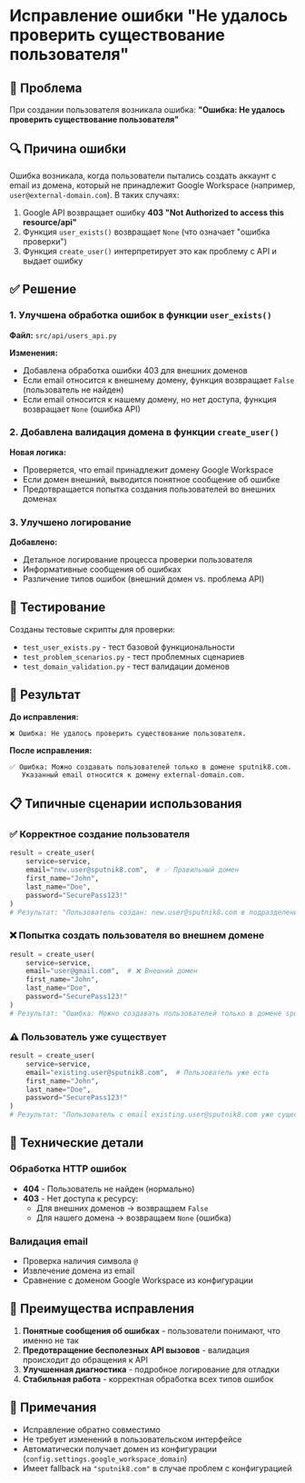 # Исправление ошибки "Не удалось проверить существование пользователя"

## 🎯 Проблема

При создании пользователя возникала ошибка: **"Ошибка: Не удалось проверить существование пользователя"**

## 🔍 Причина ошибки

Ошибка возникала, когда пользователи пытались создать аккаунт с email из домена, который не принадлежит Google Workspace (например, `user@external-domain.com`). В таких случаях:

1. Google API возвращает ошибку **403 "Not Authorized to access this resource/api"**
2. Функция `user_exists()` возвращает `None` (что означает "ошибка проверки")
3. Функция `create_user()` интерпретирует это как проблему с API и выдает ошибку

## ✅ Решение

### 1. Улучшена обработка ошибок в функции `user_exists()`

**Файл:** `src/api/users_api.py`

**Изменения:**
- Добавлена обработка ошибки 403 для внешних доменов
- Если email относится к внешнему домену, функция возвращает `False` (пользователь не найден)
- Если email относится к нашему домену, но нет доступа, функция возвращает `None` (ошибка API)

### 2. Добавлена валидация домена в функции `create_user()`

**Новая логика:**
- Проверяется, что email принадлежит домену Google Workspace
- Если домен внешний, выводится понятное сообщение об ошибке
- Предотвращается попытка создания пользователей во внешних доменах

### 3. Улучшено логирование

**Добавлено:**
- Детальное логирование процесса проверки пользователя
- Информативные сообщения об ошибках
- Различение типов ошибок (внешний домен vs. проблема API)

## 🧪 Тестирование

Созданы тестовые скрипты для проверки:
- `test_user_exists.py` - тест базовой функциональности
- `test_problem_scenarios.py` - тест проблемных сценариев
- `test_domain_validation.py` - тест валидации доменов

## 🎉 Результат

**До исправления:**
```
❌ Ошибка: Не удалось проверить существование пользователя.
```

**После исправления:**
```
✅ Ошибка: Можно создавать пользователей только в домене sputnik8.com. 
   Указанный email относится к домену external-domain.com.
```

## 📋 Типичные сценарии использования

### ✅ Корректное создание пользователя
```python
result = create_user(
    service=service,
    email="new.user@sputnik8.com",  # ✅ Правильный домен
    first_name="John",
    last_name="Doe", 
    password="SecurePass123!"
)
# Результат: "Пользователь создан: new.user@sputnik8.com в подразделении /"
```

### ❌ Попытка создать пользователя во внешнем домене
```python
result = create_user(
    service=service,
    email="user@gmail.com",  # ❌ Внешний домен
    first_name="John",
    last_name="Doe",
    password="SecurePass123!"
)
# Результат: "Ошибка: Можно создавать пользователей только в домене sputnik8.com..."
```

### ⚠️ Пользователь уже существует
```python
result = create_user(
    service=service,
    email="existing.user@sputnik8.com",  # Пользователь уже есть
    first_name="John", 
    last_name="Doe",
    password="SecurePass123!"
)
# Результат: "Пользователь с email existing.user@sputnik8.com уже существует."
```

## 🔧 Технические детали

### Обработка HTTP ошибок
- **404** - Пользователь не найден (нормально)
- **403** - Нет доступа к ресурсу:
  - Для внешних доменов → возвращаем `False`
  - Для нашего домена → возвращаем `None` (ошибка)

### Валидация email
- Проверка наличия символа `@`
- Извлечение домена из email
- Сравнение с доменом Google Workspace из конфигурации

## 🎯 Преимущества исправления

1. **Понятные сообщения об ошибках** - пользователи понимают, что именно не так
2. **Предотвращение бесполезных API вызовов** - валидация происходит до обращения к API
3. **Улучшенная диагностика** - подробное логирование для отладки
4. **Стабильная работа** - корректная обработка всех типов ошибок

## 📝 Примечания

- Исправление обратно совместимо
- Не требует изменений в пользовательском интерфейсе
- Автоматически получает домен из конфигурации (`config.settings.google_workspace_domain`)
- Имеет fallback на `"sputnik8.com"` в случае проблем с конфигурацией
